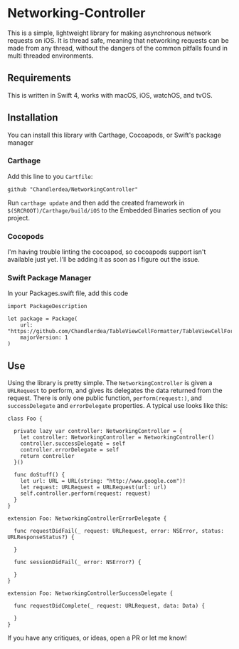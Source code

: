 # Networking-Controller

This is a simple, lightweight library for making asynchronous network requests on iOS. It is thread safe, meaning that networking requests can be made from any thread, without the dangers of the common pitfalls found in multi threaded environments.

## Requirements

This is written in Swift 4, works with macOS, iOS, watchOS, and tvOS.

## Installation

You can install this library with Carthage, Cocoapods, or Swift's package manager

### Carthage

Add this line to you `Cartfile`:

    github "Chandlerdea/NetworkingController"
    
Run `carthage update` and then add the created framework in `$(SRCROOT)/Carthage/build/iOS` to the Embedded Binaries section of you project.

### Cocopods

I'm having trouble linting the cocoapod, so cocoapods support isn't available just yet. I'll be adding it as soon as I figure out the issue.

### Swift Package Manager

In your Packages.swift file, add this code

    import PackageDescription

    let package = Package(
        url: "https://github.com/Chandlerdea/TableViewCellFormatter/TableViewCellFormatter.swift"
        majorVersion: 1
    )
    
## Use

Using the library is pretty simple. The `NetworkingController` is given a `URLRequest` to perform, and gives its delegates the data returned from the request. There is only one public function, `perform(request:)`, and `successDelegate` and `errorDelegate` properties. A typical use looks like this:

    class Foo {

      private lazy var controller: NetworkingController = {
        let controller: NetworkingController = NetworkingController()
        controller.successDelegate = self
        controller.errorDelegate = self
        return controller
      }()

      func doStuff() {
        let url: URL = URL(string: "http://www.google.com")!
        let request: URLRequest = URLRequest(url: url)
        self.controller.perform(request: request)
      }
    }

    extension Foo: NetworkingControllerErrorDelegate {

      func requestDidFail(_ request: URLRequest, error: NSError, status: URLResponseStatus?) {

      }

      func sessionDidFail(_ error: NSError?) {

      }
    }

    extension Foo: NetworkingControllerSuccessDelegate {

      func requestDidComplete(_ request: URLRequest, data: Data) {

      }
    }
    
    
If you have any critiques, or ideas, open a PR or let me know!
